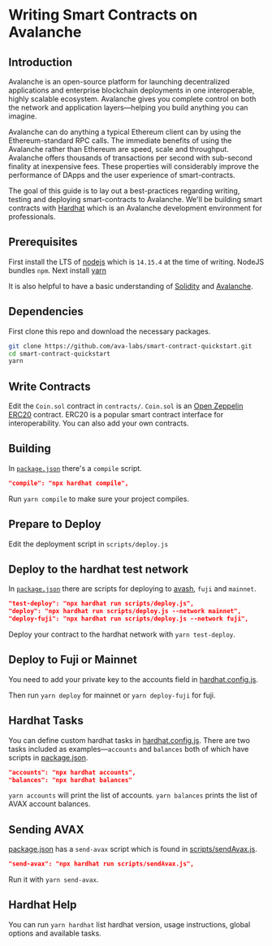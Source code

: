 # Writing Smart Contracts on Avalanche

## Introduction

Avalanche is an open-source platform for launching decentralized applications and enterprise blockchain deployments in one interoperable, highly scalable ecosystem. Avalanche gives you complete control on both the network and application layers&mdash;helping you build anything you can imagine.

Avalanche can do anything a typical Ethereum client can by using the Ethereum-standard RPC calls. The immediate benefits of using the Avalanche rather than Ethereum are speed, scale and throughput. Avalanche offers thousands of transactions per second with sub-second finality at inexpensive fees. These properties will considerably improve the performance of DApps and the user experience of smart-contracts.

The goal of this guide is to lay out a best-practices regarding writing, testing and deploying smart-contracts to Avalanche. We'll be building smart contracts with [Hardhat](https://hardhat.org) which is an Avalanche development environment for professionals.

## Prerequisites

First install the LTS of [nodejs](https://nodejs.org/en) which is `14.15.4` at the time of writing. NodeJS bundles `npm`. Next install [yarn](https://yarnpkg.com)

It is also helpful to have a basic understanding of [Solidity](https://docs.soliditylang.org) and [Avalanche](https://docs.avax.network).

## Dependencies

First clone this repo and download the necessary packages.

```zsh
git clone https://github.com/ava-labs/smart-contract-quickstart.git
cd smart-contract-quickstart
yarn
```

## Write Contracts

Edit the `Coin.sol` contract in `contracts/`. `Coin.sol` is an [Open Zeppelin](https://openzeppelin.com) [ERC20](https://eips.ethereum.org/EIPS/eip-20) contract. ERC20 is a popular smart contract interface for interoperability. You can also add your own contracts.

## Building

In [`package.json`](./package.json) there's a `compile` script.

```json
"compile": "npx hardhat compile",
```

Run `yarn compile` to make sure your project compiles.

## Prepare to Deploy

Edit the deployment script in `scripts/deploy.js`

## Deploy to the hardhat test network

In [`package.json`](./package.json) there are scripts for deploying to [avash](https://github.com/ava-labs/avash), `fuji` and `mainnet`.

```json
"test-deploy": "npx hardhat run scripts/deploy.js",
"deploy": "npx hardhat run scripts/deploy.js --network mainnet",
"deploy-fuji": "npx hardhat run scripts/deploy.js --network fuji",
```

Deploy your contract to the hardhat network with `yarn test-deploy`.

## Deploy to Fuji or Mainnet

You need to add your private key to the accounts field in [hardhat.config.js](./hardhat.config.js).

Then run `yarn deploy` for mainnet or `yarn deploy-fuji` for fuji.

## Hardhat Tasks

You can define custom hardhat tasks in [hardhat.config.js](./hardhat.config.js). There are two tasks included as examples&mdash;`accounts` and `balances` both of which have scripts in [package.json](./package.json).

```json
"accounts": "npx hardhat accounts",
"balances": "npx hardhat balances"
```

`yarn accounts` will print the list of accounts. `yarn balances` prints the list of AVAX account balances.

## Sending AVAX

[package.json](./package.json) has a `send-avax` script which is found in [scripts/sendAvax.js](./scripts/sendAvax.js).

```json
"send-avax": "npx hardhat run scripts/sendAvax.js",
```

Run it with `yarn send-avax`.
## Hardhat Help

You can run `yarn hardhat` list hardhat version, usage instructions, global options and available tasks.
